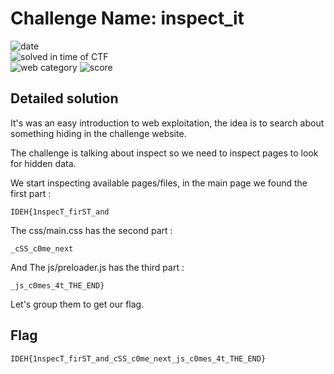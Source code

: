 
# Challenge Name: inspect_it



![date](https://img.shields.io/badge/date-06.03.2021-brightgreen.svg)  
![solved in time of CTF](https://img.shields.io/badge/solved-in%20time%20of%20CTF-brightgreen.svg)   
![web category](https://img.shields.io/badge/category-web-lightgrey.svg)
![score](https://img.shields.io/badge/score-25-blue.svg)




## Detailed solution
It's was an easy introduction to web exploitation, the idea is to search about something hiding in the challenge website. 

The challenge is talking about inspect so we need to inspect pages to look for hidden data. 

We start inspecting available pages/files, in the main page we found the first part : 

```
IDEH{1nspecT_firST_and
```

The css/main.css has the second part : 
  
```
_cSS_c0me_next
```  
And The js/preloader.js has the third part : 

```
_js_c0mes_4t_THE_END}
```  

Let's group them to get our flag.   

## Flag

```
IDEH{1nspecT_firST_and_cSS_c0me_next_js_c0mes_4t_THE_END}
```
